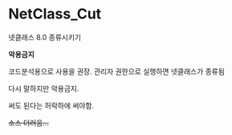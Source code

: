 # NetClass_Cut
넷클래스 8.0 종류시키기

**악용금지**

코드분석용으로 사용을 권장. 
관리자 권한으로 실행하면 넷클래스가 종류됨

다시 말하지만 악용금지.
 
써도 된다는 허락하에 써야함. 

~~소스 더러움...~~
